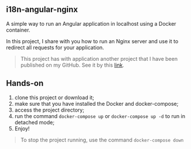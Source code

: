 ## i18n-angular-nginx

A simple way to run an Angular application in localhost using a Docker container.

In this project, I share with you how to run an Nginx server and use it to redirect all requests for your application.

> This project has with application another project that I have been published on my GitHub. See it by this [link](https://github.com/rodolfodella/i18n-angular).

## Hands-on

1. clone this project or download it;
2. make sure that you have installed the Docker and docker-compose;
3. access the project directory;
4. run the command `docker-compose up` or `docker-compose up -d` to run in detached mode;
5. Enjoy!

> To stop the project running, use the command `docker-compose down`
